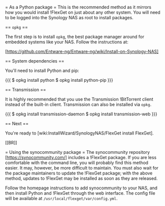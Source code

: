 = As a Python package =
This is the recommended method as it mirrors how you would install !FlexGet on just about any other system. You will need to be logged into the Synology NAS as root to install packages.

== `opkg` ==

The first step is to install `opkg`, the best package manager around for embedded systems like your NAS. Follow the instructions at:

[https://github.com/Entware-ng/Entware-ng/wiki/Install-on-Synology-NAS]

== System dependencies ==

You'll need to install Python and pip:

{{{
$ opkg install python
$ opkg install python-pip
}}}

== Transmission ==

It is highly recommended that you use the Transmission !BitTorrent client instead of the built-in client. Transmission can also be installed via `opkg`.

{{{
$ opkg install transmission-daemon
$ opkg install transmission-web
}}}

== Next ==

You're ready to [wiki:InstallWizard/SynologyNAS/FlexGet install FlexGet].

[[BR]]

= Using the synocommunity package =
The synocommunity repository [https://synocommunity.com/] includes a !FlexGet package. If you are less comfortable with the command line, you will probably find this method easier. It may, however, be more difficult to maintain. You must also wait for the package maintainers to update the !FlexGet package; with the above method, updates to !FlexGet may be installed as soon as they are released.

Follow the homepage instructions to add synocommunity to your NAS, and then install Python and !FlexGet through the web interface. The config file will be available at `/usr/local/flexget/var/config.yml`.

